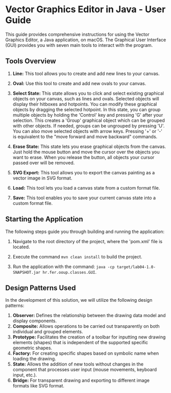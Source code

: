 # Vector Graphics Editor in Java - User Guide

This guide provides comprehensive instructions for using the Vector Graphics Editor, a Java application, on macOS. The Graphical User Interface (GUI) provides you with seven main tools to interact with the program.

## Tools Overview

1. **Line:** This tool allows you to create and add new lines to your canvas.

2. **Oval:** Use this tool to create and add new ovals to your canvas.

3. **Select State:** This state allows you to click and select existing graphical objects on your canvas, such as lines and ovals. Selected objects will display their hitboxes and hotpoints. You can modify these graphical objects by dragging the selected hotpoint. In this state, you can group multiple objects by holding the 'Control' key and pressing 'G' after your selection. This creates a 'Group' graphical object which can be grouped with other objects. If needed, groups can be ungrouped by pressing 'U'. You can also move selected objects with arrow keys. Pressing '+' or '-' is equivalent to the "move forward and move backward" commands.

4. **Erase State:** This state lets you erase graphical objects from the canvas. Just hold the mouse button and move the cursor over the objects you want to erase. When you release the button, all objects your cursor passed over will be removed.

5. **SVG Export:** This tool allows you to export the canvas painting as a vector image in SVG format.

6. **Load:** This tool lets you load a canvas state from a custom format file.

7. **Save:** This tool enables you to save your current canvas state into a custom format file.

## Starting the Application

The following steps guide you through building and running the application:

1. Navigate to the root directory of the project, where the 'pom.xml' file is located.

2. Execute the command `mvn clean install` to build the project.

3. Run the application with the command: `java -cp target/lab04-1.0-SNAPSHOT.jar hr.fer.ooup.classes.GUI`.

## Design Patterns Used

In the development of this solution, we will utilize the following design patterns:

1. **Observer:** Defines the relationship between the drawing data model and display components.
2. **Composite:** Allows operations to be carried out transparently on both individual and grouped elements.
3. **Prototype:** Facilitates the creation of a toolbar for inputting new drawing elements (shapes) that is independent of the supported specific geometric shapes.
4. **Factory:** For creating specific shapes based on symbolic name when loading the drawing.
5. **State:** Allows the addition of new tools without changes in the component that processes user input (mouse movements, keyboard input, etc.).
6. **Bridge:** For transparent drawing and exporting to different image formats like SVG format.

